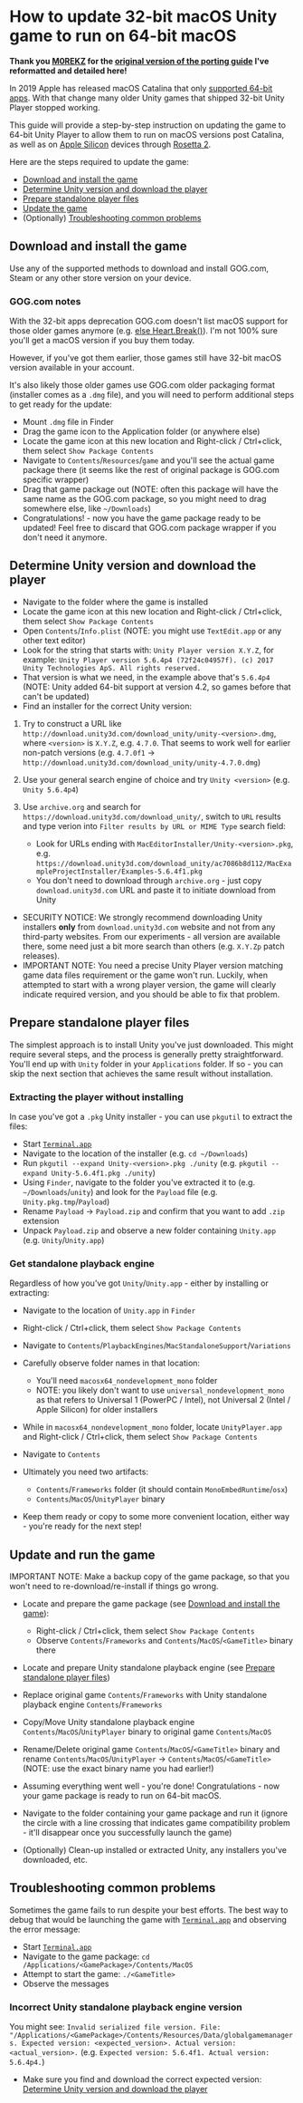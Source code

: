How to update 32-bit macOS Unity game to run on 64-bit macOS 
============================================================

**Thank you [M0REKZ](https://github.com/M0REKZ) for the [original version of the porting guide](https://github.com/M0REKZ/PortingMacGames/blob/Principal/Unity/Unity%20Porting%20Guide.md) I've reformatted and detailed here!**

In 2019 Apple has released macOS Catalina that only [supported 64-bit apps](https://en.wikipedia.org/wiki/MacOS_Catalina#Removed_or_changed_components). With that change many older Unity games that shipped 32-bit Unity Player stopped working.

This guide will provide a step-by-step instruction on updating the game to 64-bit Unity Player to allow them to run on macOS versions post Catalina, as well as on [Apple Silicon](https://en.wikipedia.org/wiki/Apple_silicon) devices through [Rosetta 2](https://en.wikipedia.org/wiki/Rosetta_(software)#Rosetta_2).

Here are the steps required to update the game:

- [Download and install the game](#download-and-install-the-game)
- [Determine Unity version and download the player](#determine-unity-version-and-download-the-player)
- [Prepare standalone player files](#prepare-standalone-player-files)
- [Update the game](#update-the-game)
- (Optionally) [Troubleshooting common problems](#troubleshooting-common-problems)

## Download and install the game

Use any of the supported methods to download and install GOG.com, Steam or any other store version on your device.

### GOG.com notes

With the 32-bit apps deprecation GOG.com doesn't list macOS support for those older games anymore (e.g. [else Heart.Break()](https://www.gog.com/en/game/else_heartbreak)). I'm not 100% sure you'll get a macOS version if you buy them today.

However, if you've got them earlier, those games still have 32-bit macOS version available in your account. 

It's also likely those older games use GOG.com older packaging format (installer comes as a `.dmg` file), and you will need to perform additional steps to get ready for the update:

- Mount `.dmg` file in Finder
- Drag the game icon to the Application folder (or anywhere else)
- Locate the game icon at this new location and Right-click / Ctrl+click, them select `Show Package Contents`
- Navigate to `Contents`/`Resources`/`game` and you'll see the actual game package there (it seems like the rest of original package is GOG.com specific wrapper)
- Drag that game package out (NOTE: often this package will have the same name as the GOG.com package, so you might need to drag somewhere else, like `~/Downloads`)
- Congratulations! - now you have the game package ready to be updated! Feel free to discard that GOG.com package wrapper if you don't need it anymore.

## Determine Unity version and download the player

- Navigate to the folder where the game is installed
- Locate the game icon at this new location and Right-click / Ctrl+click, them select `Show Package Contents`
- Open `Contents`/`Info.plist` (NOTE: you might use `TextEdit.app` or any other text editor)
- Look for the string that starts with: `Unity Player version X.Y.Z`, for example: `Unity Player version 5.6.4p4 (72f24c04957f). (c) 2017 Unity Technologies ApS. All rights reserved.`
- That version is what we need, in the example above that's `5.6.4p4` (NOTE: Unity added 64-bit support at version 4.2, so games before that can't be updated)
- Find an installer for the correct Unity version:

1) Try to construct a URL like `http://download.unity3d.com/download_unity/unity-<version>.dmg`, where `<version>` is `X.Y.Z`, e.g. `4.7.0`. That seems to work well for earlier non-patch versions (e.g. `4.7.0f1` -> `http://download.unity3d.com/download_unity/unity-4.7.0.dmg`) 
2) Use your general search engine of choice and try `Unity <version>` (e.g. `Unity 5.6.4p4`)

3) Use `archive.org` and search for `https://download.unity3d.com/download_unity/`, switch to `URL` results and type verion into `Filter results by URL or MIME Type` search field:
    
    - Look for URLs ending with `MacEditorInstaller/Unity-<version>.pkg`, e.g. `https://download.unity3d.com/download_unity/ac7086b8d112/MacExampleProjectInstaller/Examples-5.6.4f1.pkg`
    - You don't need to download through `archive.org` - just copy `download.unity3d.com` URL and paste it to initiate download from Unity

- SECURITY NOTICE: We strongly recommend downloading Unity installers **only** from `download.unity3d.com` website and not from any third-party websites. From our experiments - all version are available there, some need just a bit more search than others (e.g. `X.Y.Zp` patch releases).
- IMPORTANT NOTE: You need a precise Unity Player version matching game data files requirement or the game won't run. Luckily, when attempted to start with a wrong player version, the game will clearly indicate required version, and you should be able to fix that problem.

## Prepare standalone player files

The simplest approach is to install Unity you've just downloaded. This might require several steps, and the process is generally pretty straightforward. You'll end up with `Unity` folder in your `Applications` folder. If so - you can skip the next section that achieves the same result without installation.

### Extracting the player without installing

In case you've got a `.pkg` Unity installer - you can use `pkgutil` to extract the files:

- Start [`Terminal.app`](https://support.apple.com/guide/terminal/welcome/mac)
- Navigate to the location of the installer (e.g. `cd ~/Downloads`)
- Run `pkgutil --expand Unity-<version>.pkg ./unity` (e.g. `pkgutil --expand Unity-5.6.4f1.pkg ./unity`)
- Using `Finder`, navigate to the folder you've extracted it to (e.g. `~/Downloads`/`unity`) and look for the `Payload` file (e.g. `Unity.pkg.tmp`/`Payload`)
- Rename `Payload` -> `Payload.zip` and confirm that you want to add `.zip` extension
- Unpack `Payload.zip` and observe a new folder containing `Unity.app` (e.g. `Unity`/`Unity.app`)

### Get standalone playback engine

Regardless of how you've got `Unity`/`Unity.app` - either by installing or extracting:

- Navigate to the location of `Unity.app` in `Finder`
- Right-click / Ctrl+click, them select `Show Package Contents`
- Navigate to `Contents`/`PlaybackEngines`/`MacStandaloneSupport`/`Variations`
- Carefully observe folder names in that location:
    - You'll need `macosx64_nondevelopment_mono` folder
    - NOTE: you likely don't want to use `universal_nondevelopment_mono` as that refers to Universal 1 (PowerPC / Intel), not Universal 2 (Intel / Apple Silicon) for older installers
- While in `macosx64_nondevelopment_mono` folder, locate `UnityPlayer.app` and Right-click / Ctrl+click, them select `Show Package Contents`
- Navigate to `Contents`
- Ultimately you need two artifacts:

  - `Contents`/`Frameworks` folder (it should contain `MonoEmbedRuntime`/`osx`)
  - `Contents`/`MacOS`/`UnityPlayer` binary

- Keep them ready or copy to some more convenient location, either way - you're ready for the next step!

## Update and run the game

IMPORTANT NOTE: Make a backup copy of the game package, so that you won't need to re-download/re-install if things go wrong.

- Locate and prepare the game package (see [Download and install the game](#download-and-install-the-game)):

  - Right-click / Ctrl+click, them select `Show Package Contents`
  - Observe `Contents`/`Frameworks` and `Contents`/`MacOS`/`<GameTitle>` binary there

- Locate and prepare Unity standalone playback engine (see [Prepare standalone player files](#prepare-standalone-player-files))

- Replace original game `Contents`/`Frameworks` with Unity standalone playback engine `Contents`/`Frameworks`
- Copy/Move Unity standalone playback engine `Contents`/`MacOS`/`UnityPlayer` binary to original game `Contents`/`MacOS`
- Rename/Delete original game `Contents`/`MacOS`/`<GameTitle>` binary and rename `Contents`/`MacOS`/`UnityPlayer` -> `Contents`/`MacOS`/`<GameTitle>` (NOTE: use the exact binary name you had earlier!)
- Assuming everything went well - you're done! Congratulations - now your game package is ready to run on 64-bit macOS.
- Navigate to the folder containing your game package and run it (ignore the circle with a line crossing that indicates game compatibility problem - it'll disappear once you successfully launch the game)
- (Optionally) Clean-up installed or extracted Unity, any installers you've downloaded, etc.

## Troubleshooting common problems

Sometimes the game fails to run despite your best efforts. The best way to debug that would be launching the game with [`Terminal.app`](https://support.apple.com/guide/terminal/welcome/mac) and observing the error message:

- Start [`Terminal.app`](https://support.apple.com/guide/terminal/welcome/mac)
- Navigate to the game package: `cd /Applications/<GamePackage>/Contents/MacOS`
- Attempt to start the game: `./<GameTitle>`
- Observe the messages

### Incorrect Unity standalone playback engine version

You might see: `Invalid serialized file version. File: "/Applications/<GamePackage>/Contents/Resources/Data/globalgamemanagers. Expected version: <expected_version>. Actual version: <actual_version>.` (e.g. `Expected version: 5.6.4f1. Actual version: 5.6.4p4.`)

- Make sure you find and download the correct expected version: [Determine Unity version and download the player](#determine-unity-version-and-download-the-player)
